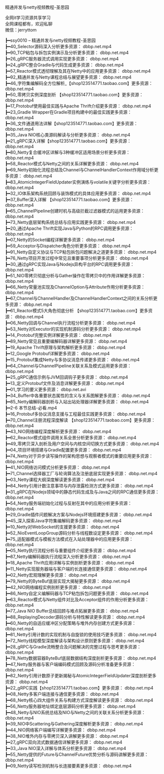精通并发与netty视频教程-圣思园

全网it学习资源共享学习<br>全网课程都有，欢迎私聊<br>微信：jerryttom<br>

┣━ssy0010 – 精通并发与netty视频教程-圣思园<br> ┣━40_Selector源码深入分析更多资源： dbbp.net.mp4<br> ┣━90_TCP粘包与拆包实例演示及分析更多资源： dbbp.net.mp4<br> ┣━26_gRPC服务器流式调用实现更多资源： dbbp.net.mp4<br> ┣━24_gRPC整合Gradle与代码生成更多资源： dbbp.net.mp4<br> ┣━57_Reactor模式透彻理解及其在Netty中的应用更多资源： dbbp.net.mp4<br> ┣━92_精通并发与Netty课程总结与展望更多资源： dbbp.net.mp4<br> ┣━46_字符集编解码全方位解析_【shop123514771.taobao.com】更多资源： dbbp.net.mp4<br> ┣━50_零拷贝实例深度剖析 【shop123514771.taobao.com】更多资源： dbbp.net.mp4<br> ┣━17_Protobuf使用最佳实践与Apache Thrift介绍更多资源： dbbp.net.mp4<br> ┣━23_Gradle Wrapper在Gradle项目构建中的最佳实践更多资源： dbbp.net.mp4<br> ┣━36_文件通道用法详解【shop123514771.taobao.com】更多资源： dbbp.net.mp4<br> ┣━35_Java NIO核心类源码解读与分析更多资源： dbbp.net.mp4<br> ┣━21_gRPC深入详解【shop123514771.taobao.com】更多资源： dbbp.net.mp4<br> ┣━80_Netty复合缓冲区详解与3种缓冲区适用场景分析更多资源： dbbp.net.mp4<br> ┣━58_Reactor模式与Netty之间的关系详解更多资源： dbbp.net.mp4<br> ┣━69_Netty初始化流程总结及Channel与ChannelHandlerContext作用域分析更多资源： dbbp.net.mp4<br> ┣━83_AtomicIntegerFieldUpdater实例演练与volatile关键字分析更多资源： dbbp.net.mp4<br> ┣━32_IO体系架构系统回顾与装饰模式的具体应用更多资源： dbbp.net.mp4<br> ┣━37_Buffer深入详解 【shop123514771.taobao.com】更多资源： dbbp.net.mp4<br> ┣━65_ChannelPipeline创建时机与高级拦截过滤器模式的运用更多资源： dbbp.net.mp4<br> ┣━73_Netty底层架构系统总结与应用实践更多资源： dbbp.net.mp4<br> ┣━20_通过Apache Thrift实现Java与Python的RPC调用更多资源： dbbp.net.mp4<br> ┣━07_Netty的Socket编程详解更多资源： dbbp.net.mp4<br> ┣━59_Acceptor与Dispatcher角色分析更多资源： dbbp.net.mp4<br> ┣━91_Netty自定义协议与TCP粘包拆包问题解决之道更多资源： dbbp.net.mp4<br> ┣━76_Netty项目开发过程中常见且重要事项分析更多资源： dbbp.net.mp4<br> ┣━30_通过gRPC实现Java与Nodejs异构平台的RPC调用更多资源： dbbp.net.mp4<br> ┣━51_NIO零拷贝彻底分析与Gather操作在零拷贝中的作用详解更多资源： dbbp.net.mp4<br> ┣━66_Netty常量池实现及ChannelOption与Attribute作用分析更多资源： dbbp.net.mp4<br> ┣━67_Channel与ChannelHandler及ChannelHandlerContext之间的关系分析更多资源： dbbp.net.mp4<br> ┣━61_Reactor模式5大角色彻底分析 【shop123514771.taobao.com】更多资源： dbbp.net.mp4<br> ┣━06_Netty回调与Channel执行流程分析更多资源： dbbp.net.mp4<br> ┣━53_Netty对Executor的实现机制源码分析更多资源： dbbp.net.mp4<br> ┣━14_Protobuf完整实例详解更多资源： dbbp.net.mp4<br> ┣━89_Netty常见且重要编解码器详解更多资源： dbbp.net.mp4<br> ┣━19_Apache Thrift原理与架构解析更多资源： dbbp.net.mp4<br> ┣━12_Google Protobuf详解更多资源： dbbp.net.mp4<br> ┣━15_Protobuf集成Netty与多协议消息传递更多资源： dbbp.net.mp4<br> ┣━64_Channel与ChannelPipeline关联关系及模式运用更多资源： dbbp.net.mp4<br> ┣━25_gRPC通信示例与JVM回调钩子更多资源： dbbp.net.mp4<br> ┣━13_定义Protobuf文件及消息详解更多资源： dbbp.net.mp4<br> ┣━01_学习的要义更多资源： dbbp.net.avi<br> ┣━34_Buffer中各重要状态属性的含义与关系图解更多资源： dbbp.net.mp4<br> ┣━85_Netty编解码器剖析与入站出站处理器详解更多资源： dbbp.net.mp4<br> ┣━2-6 本节总结-必看.mp4<br> ┣━16_Protobuf多协议消息支援与工程最佳实践更多资源： dbbp.net.mp4<br> ┣━70_Channel注册流程深度解读 【shop123514771.taobao.com】更多资源： dbbp.net.mp4<br> ┣━43_NIO网络编程深度解析更多资源： dbbp.net.mp4<br> ┣━62_Reactor模式组件调用关系全景分析更多资源： dbbp.net.mp4<br> ┣━49_零拷贝深入剖析及用户空间与内核空间切换方式更多资源： dbbp.net.mp4<br> ┣━04_项目环境搭建与Gradle配置更多资源： dbbp.net.mp4<br> ┣━74_Netty对于异步读写操作的架构思想与观察者模式的重要应用更多资源： dbbp.net.mp4<br> ┣━41_NIO网络访问模式分析更多资源： dbbp.net.mp4<br> ┣━71_Channel选择器工厂与轮询算法及注册底层实现更多资源： dbbp.net.mp4<br> ┣━03_Netty课程大纲深度解读更多资源： dbbp.net.mp4<br> ┣━84_Netty引用计数注意事项与内存泄露检测方式更多资源： dbbp.net.mp4<br> ┣━31_gRPC在Nodejs领域中的静态代码生成及与Java之间的RPC通信更多资源： dbbp.net.mp4<br> ┣━54_Netty服务端初始化过程与反射在其中的应用分析更多资源： dbbp.net.mp4<br> ┣━29_Gradle插件问题解决方案与Nodejs环境搭建更多资源： dbbp.net.mp4<br> ┣━45_深入探索Java字符集编解码更多资源： dbbp.net.mp4<br> ┣━10_Netty对WebSocket的支援更多资源： dbbp.net.mp4<br> ┣━52_NioEventLoopGroup源码分析与线程数设定更多资源： dbbp.net.mp4<br> ┣━75_适配器模式与模板方法模式在入站处理器中的应用更多资源： dbbp.net.mp4<br> ┣━05_Netty执行流程分析与重要组件介绍更多资源： dbbp.net.mp4<br> ┣━87_Netty编解码器执行流程深入分析更多资源： dbbp.net.mp4<br> ┣━18_Apache Thrift应用详解与实例剖析更多资源： dbbp.net.mp4<br> ┣━11_Netty实现服务器端与客户端的长连接通信更多资源： dbbp.net.mp4<br> ┣━02_Netty宏观理解更多资源： dbbp.net.mp4<br> ┣━79_Netty的ByteBuf底层实现大揭秘更多资源： dbbp.net.mp4<br> ┣━42_NIO网络编程实例剖析更多资源： dbbp.net.mp4<br> ┣━86_Netty自定义编解码器与TCP粘包拆包问题更多资源： dbbp.net.mp4<br> ┣━63_Reactor模式与Netty组件对比及Acceptor组件的作用分析更多资源： dbbp.net.mp4<br> ┣━77_Java NIO Buffer总结回顾与难点拓展更多资源： dbbp.net.mp4<br> ┣━88_ReplayingDecoder源码分析与特性解读更多资源： dbbp.net.mp4<br> ┣━60_Netty的自适应缓冲区分配策略与堆外内存创建方式更多资源： dbbp.net.mp4<br> ┣━81_Netty引用计数的实现机制与自旋锁的使用技巧更多资源： dbbp.net.mp4<br> ┣━72_Netty线程模型深度解读与架构设计原则更多资源： dbbp.net.mp4<br> ┣━28_gRPC与Gradle流畅整合及问题解决的完整过程与思考更多资源： dbbp.net.mp4<br> ┣━78_Netty数据容器ByteBuf底层数据结构深度剖析更多资源： dbbp.net.mp4<br> ┣━47_Netty服务器与客户端编码模式回顾及源码分析准备更多资源： dbbp.net.mp4<br> ┣━82_Netty引用计数原子更新揭秘与AtomicIntegerFieldUpdater深度剖析更多资源： dbbp.net.mp4<br> ┣━22_gRPC实践【shop123514771.taobao.com】更多资源： dbbp.net.mp4<br> ┣━08_Netty多客户端连接与通信更多资源： dbbp.net.mp4<br> ┣━68_Netty核心四大组件关系与构建方式深度解读更多资源： dbbp.net.mp4<br> ┣━56_Netty服务器地址绑定底层源码分析更多资源： dbbp.net.mp4<br> ┣━48_Netty与NIO系统总结及NIO与Netty之间的关联关系分析更多资源： dbbp.net.mp4<br> ┣━39_NIO中Scattering与Gathering深度解析更多资源： dbbp.net.mp4<br> ┣━44_NIO网络客户端编写详解更多资源： dbbp.net.mp4<br> ┣━38_NIO堆外内存与零拷贝深入讲解更多资源： dbbp.net.mp4<br> ┣━27_gRPC双向流式数据通信详解更多资源： dbbp.net.mp4<br> ┣━33_Java NIO深入详解与体系分析更多资源： dbbp.net.mp4<br> ┣━55_Netty提供的Future与ChannelFuture优势分析与源码讲解更多资源： dbbp.net.mp4<br> ┣━09_Netty读写检测机制与长连接要素更多资源： dbbp.net.mp4